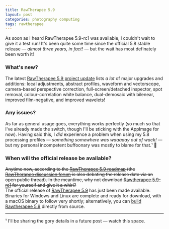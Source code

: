 ```yaml
---
title: RawTherapee 5.9
layout: post
categories: photography computing
tags: rawtherapee
---
```







As soon as I heard RawTherapee 5.9-rc1 was available, I couldn't wait to give it a test run! It's been quite some time since the official 5.8  stable release&nbsp;— _almost three years, in fact!_&nbsp;— but the wait has most definately been worth it!

### What's new? ###

The latest [RawTherapee 5.9 project update](https://www.rawtherapee.com/2022/07/rawtherapee-5.9-wip-and-project-updates/) lists _a lot_ of major upgrades and additions: local adjustments, abstract profiles, waveform and vectorscope, camera-based perspective correction, full-screen/detached inspector, spot removal, colour-correlation white balance, dual-demosaic with bilenear, improved film-negative, and improved wavelets! 

### Any issues? ###

As far as general usage goes, everything works perfectly (so much so that I've already made the switch, though I'll be sticking with the AppImage for now). Having said this, I _did_ experience a problem when using my 5.8 processing profiles&nbsp;— _something somewhere was waaaaay out of wack!_&nbsp;— but my personal incompetent buffoonary was mostly to blame for that.¹ 😬



### When will the official release be available? ###

<s>Anytime now, according to the <a href="https://github.com/Beep6581/RawTherapee/issues/5632">RawTherapee 5.9 roadmap</a> (the <a href="https://discuss.pixls.us/c/software/rawtherapee/14">RawTherapee discussion forum</a> is also debating the release date via an open public thread). In the meantime, why not download <a href="https://github.com/Beep6581/RawTherapee/releases">Rawtherapee 5.9-rc1</a> for yourself and give it a whirl?</s> 
<br>
The official release of [RawTherapee 5.9](http://rawtherapee.com) has just been made available. Binaries for Windows and Linux are complete and ready for download, with a macOS binary to follow very shortly; alternatively, you can [build Rawtherapee 5.9](https://discuss.pixls.us/t/rawtherapee-5-9-released/33834/34?) directly from source.



---
¹ I'll be sharing the gory details in a future post&nbsp;— watch this space.

